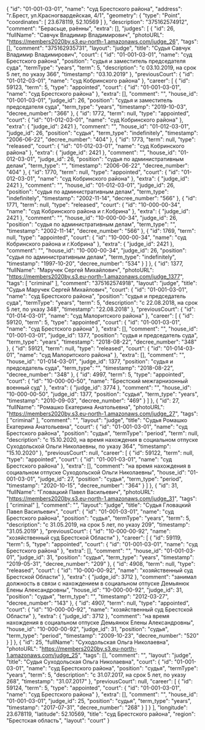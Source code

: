 {
    "id": "01-001-03-01",
    "name": "суд Брестского района",
    "address": "г.Брест, ул.Красногвардейская, 4/1",
    "geometry": {
        "type": "Point",
        "coordinates": [
            23.678119,
            52.10569
        ]
    },
    "description": "375162574912",
    "comment": "Берасьце, раённы",
    "extra": [],
    "judges": [
        {
            "id": 26,
            "fullName": "Савчук Владимир Владимирович",
            "photoURL": "https://members2020by.s3.eu-north-1.amazonaws.com/judge_26",
            "tags": [],
            "comment": "375162935731",
            "layout": "judge",
            "title": "Судья Савчук Владимир Владимирович",
            "court": {
                "id": "01-001-03-01",
                "name": "суд Брестского района",
                "position": "судья и заместитель председателя суда",
                "termType": "years",
                "term": 5,
                "description": "c 03.10.2019, на срок 5 лет, по указу 366",
                "timestamp": "03.10.2019"
            },
            "previousCourt": {
                "id": "01-012-03-01",
                "name": "суд Кобринского района"
            },
            "career": [
                {
                    "id": 59123,
                    "term": 5,
                    "type": "appointed",
                    "court": {
                        "id": "01-001-03-01",
                        "name": "суд Брестского района"
                    },
                    "extra": [],
                    "comment": "",
                    "house_id": "01-001-03-01",
                    "judge_id": 26,
                    "position": "судья и заместитель председателя суда",
                    "term_type": "years",
                    "timestamp": "2019-10-03",
                    "decree_number": "366"
                },
                {
                    "id": 1772,
                    "term": null,
                    "type": "appointed",
                    "court": {
                        "id": "01-012-03-01",
                        "name": "суд Кобринского района"
                    },
                    "extra": {
                        "judge_id": 2421
                    },
                    "comment": "",
                    "house_id": "01-012-03-01",
                    "judge_id": 26,
                    "position": "судья",
                    "term_type": "indefinitely",
                    "timestamp": "2006-06-22",
                    "decree_number": "404"
                },
                {
                    "id": 1773,
                    "term": null,
                    "type": "released",
                    "court": {
                        "id": "01-012-03-01",
                        "name": "суд Кобринского района"
                    },
                    "extra": {
                        "judge_id": 2421
                    },
                    "comment": "",
                    "house_id": "01-012-03-01",
                    "judge_id": 26,
                    "position": "судья по административным делам",
                    "term_type": "",
                    "timestamp": "2006-06-22",
                    "decree_number": "404"
                },
                {
                    "id": 1770,
                    "term": null,
                    "type": "appointed",
                    "court": {
                        "id": "01-012-03-01",
                        "name": "суд Кобринского района"
                    },
                    "extra": {
                        "judge_id": 2421
                    },
                    "comment": "",
                    "house_id": "01-012-03-01",
                    "judge_id": 26,
                    "position": "судья по административным делам",
                    "term_type": "indefinitely",
                    "timestamp": "2002-11-14",
                    "decree_number": "566"
                },
                {
                    "id": 1771,
                    "term": null,
                    "type": "released",
                    "court": {
                        "id": "10-000-00-34",
                        "name": "суд Кобринского района и г.Кобрина"
                    },
                    "extra": {
                        "judge_id": 2421
                    },
                    "comment": "",
                    "house_id": "10-000-00-34",
                    "judge_id": 26,
                    "position": "судья по административным делам",
                    "term_type": "",
                    "timestamp": "2002-11-14",
                    "decree_number": "566"
                },
                {
                    "id": 1769,
                    "term": null,
                    "type": "appointed",
                    "court": {
                        "id": "10-000-00-34",
                        "name": "суд Кобринского района и г.Кобрина"
                    },
                    "extra": {
                        "judge_id": 2421
                    },
                    "comment": "",
                    "house_id": "10-000-00-34",
                    "judge_id": 26,
                    "position": "судья по административным делам",
                    "term_type": "indefinitely",
                    "timestamp": "1997-10-20",
                    "decree_number": "534"
                }
            ]
        },
        {
            "id": 1377,
            "fullName": "Маручек Сергей Михайлович",
            "photoURL": "https://members2020by.s3.eu-north-1.amazonaws.com/judge_1377",
            "tags": [
                "criminal"
            ],
            "comment": "375162574918",
            "layout": "judge",
            "title": "Судья Маручек Сергей Михайлович",
            "court": {
                "id": "01-001-03-01",
                "name": "суд Брестского района",
                "position": "судья и председатель суда",
                "termType": "years",
                "term": 5,
                "description": "c 22.08.2018, на срок 5 лет, по указу 348",
                "timestamp": "22.08.2018"
            },
            "previousCourt": {
                "id": "01-014-03-01",
                "name": "суд Малоритского района"
            },
            "career": [
                {
                    "id": 59120,
                    "term": 5,
                    "type": "appointed",
                    "court": {
                        "id": "01-001-03-01",
                        "name": "суд Брестского района"
                    },
                    "extra": [],
                    "comment": "",
                    "house_id": "01-001-03-01",
                    "judge_id": 1377,
                    "position": "судья и председатель суда",
                    "term_type": "years",
                    "timestamp": "2018-08-22",
                    "decree_number": "348"
                },
                {
                    "id": 59121,
                    "term": null,
                    "type": "released",
                    "court": {
                        "id": "01-014-03-01",
                        "name": "суд Малоритского района"
                    },
                    "extra": [],
                    "comment": "",
                    "house_id": "01-014-03-01",
                    "judge_id": 1377,
                    "position": "судья и председатель суда",
                    "term_type": "",
                    "timestamp": "2018-08-22",
                    "decree_number": "348"
                },
                {
                    "id": 4997,
                    "term": 5,
                    "type": "appointed",
                    "court": {
                        "id": "10-000-00-50",
                        "name": "Брестский межгарнизонный военный суд"
                    },
                    "extra": {
                        "judge_id": 3774
                    },
                    "comment": "",
                    "house_id": "10-000-00-50",
                    "judge_id": 1377,
                    "position": "судья",
                    "term_type": "years",
                    "timestamp": "2010-09-03",
                    "decree_number": "469"
                }
            ]
        },
        {
            "id": 27,
            "fullName": "Ромашко Екатерина Анатольевна",
            "photoURL": "https://members2020by.s3.eu-north-1.amazonaws.com/judge_27",
            "tags": [
                "criminal"
            ],
            "comment": "",
            "layout": "judge",
            "title": "Судья Ромашко Екатерина Анатольевна",
            "court": {
                "id": "01-001-03-01",
                "name": "суд Брестского района",
                "position": "судья",
                "termType": "period",
                "term": null,
                "description": "c 15.10.2020, на время нахождения в социальном отпуске Суходольской Ольги Николаевны, по указу 364",
                "timestamp": "15.10.2020"
            },
            "previousCourt": null,
            "career": [
                {
                    "id": 59122,
                    "term": null,
                    "type": "appointed",
                    "court": {
                        "id": "01-001-03-01",
                        "name": "суд Брестского района"
                    },
                    "extra": [],
                    "comment": "на время нахождения в социальном отпуске Суходольской Ольги Николаевны",
                    "house_id": "01-001-03-01",
                    "judge_id": 27,
                    "position": "судья",
                    "term_type": "period",
                    "timestamp": "2020-10-15",
                    "decree_number": "364"
                }
            ]
        },
        {
            "id": 31,
            "fullName": "Гловацкий Павел Васильевич",
            "photoURL": "https://members2020by.s3.eu-north-1.amazonaws.com/judge_31",
            "tags": [
                "criminal"
            ],
            "comment": "",
            "layout": "judge",
            "title": "Судья Гловацкий Павел Васильевич",
            "court": {
                "id": "01-001-03-01",
                "name": "суд Брестского района",
                "position": "судья",
                "termType": "years",
                "term": 5,
                "description": "c 31.05.2019, на срок 5 лет, по указу 209",
                "timestamp": "31.05.2019"
            },
            "previousCourt": {
                "id": "10-000-00-92",
                "name": "хозяйственный суд Брестской Области"
            },
            "career": [
                {
                    "id": 59119,
                    "term": 5,
                    "type": "appointed",
                    "court": {
                        "id": "01-001-03-01",
                        "name": "суд Брестского района"
                    },
                    "extra": [],
                    "comment": "",
                    "house_id": "01-001-03-01",
                    "judge_id": 31,
                    "position": "судья",
                    "term_type": "years",
                    "timestamp": "2019-05-31",
                    "decree_number": "209"
                },
                {
                    "id": 4908,
                    "term": null,
                    "type": "released",
                    "court": {
                        "id": "10-000-00-92",
                        "name": "хозяйственный суд Брестской Области"
                    },
                    "extra": {
                        "judge_id": 3712
                    },
                    "comment": "занимал должность в связи с нахождением в социальном отпуске Демьянюк Елены Александровны",
                    "house_id": "10-000-00-92",
                    "judge_id": 31,
                    "position": "судья",
                    "term_type": "",
                    "timestamp": "2012-03-27",
                    "decree_number": "143"
                },
                {
                    "id": 4907,
                    "term": null,
                    "type": "appointed",
                    "court": {
                        "id": "10-000-00-92",
                        "name": "хозяйственный суд Брестской Области"
                    },
                    "extra": {
                        "judge_id": 3712
                    },
                    "comment": "на время нахождения в социальном отпуске Демьянюк Елены Александровны",
                    "house_id": "10-000-00-92",
                    "judge_id": 31,
                    "position": "судья",
                    "term_type": "period",
                    "timestamp": "2009-10-23",
                    "decree_number": "520"
                }
            ]
        },
        {
            "id": 25,
            "fullName": "Суходольская Ольга Николаевна",
            "photoURL": "https://members2020by.s3.eu-north-1.amazonaws.com/judge_25",
            "tags": [],
            "comment": "",
            "layout": "judge",
            "title": "Судья Суходольская Ольга Николаевна",
            "court": {
                "id": "01-001-03-01",
                "name": "суд Брестского района",
                "position": "судья",
                "termType": "years",
                "term": 5,
                "description": "c 31.07.2017, на срок 5 лет, по указу 268",
                "timestamp": "31.07.2017"
            },
            "previousCourt": null,
            "career": [
                {
                    "id": 59124,
                    "term": 5,
                    "type": "appointed",
                    "court": {
                        "id": "01-001-03-01",
                        "name": "суд Брестского района"
                    },
                    "extra": [],
                    "comment": "",
                    "house_id": "01-001-03-01",
                    "judge_id": 25,
                    "position": "судья",
                    "term_type": "years",
                    "timestamp": "2017-07-31",
                    "decree_number": "268"
                }
            ]
        }
    ],
    "longitude": 23.678119,
    "latitude": 52.10569,
    "title": "суд Брестского района",
    "region": "Брестская область",
    "layout": "court"
}

